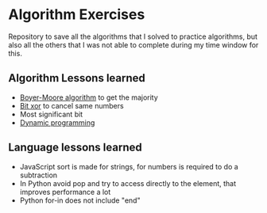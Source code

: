 # Algorithm Exercises

Repository to save all the algorithms that I solved to practice algorithms, but also all the others that I was not able to complete during my time window for this.

## Algorithm Lessons learned

- [Boyer-Moore algorithm](https://en.m.wikipedia.org/wiki/Boyer%E2%80%93Moore_majority_vote_algorithm) to get the majority
- [Bit xor](https://hackernoon.com/xor-the-magical-bit-wise-operator-24d3012ed821) to cancel same numbers
- Most significant bit
- [Dynamic programming](https://en.wikipedia.org/wiki/Dynamic_programming)

## Language lessons learned
- JavaScript sort is made for strings, for numbers is required to do a subtraction
- In Python avoid pop and try to access directly to the element, that improves performance a lot
- Python for-in does not include "end"